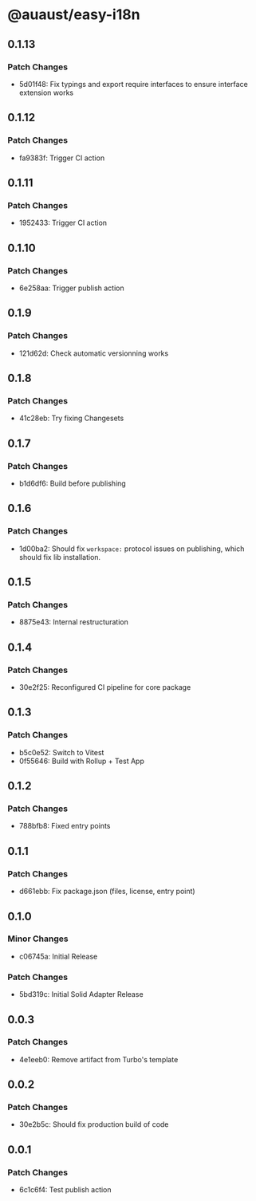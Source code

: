 # @auaust/easy-i18n

## 0.1.13

### Patch Changes

- 5d01f48: Fix typings and export require interfaces to ensure interface extension works

## 0.1.12

### Patch Changes

- fa9383f: Trigger CI action

## 0.1.11

### Patch Changes

- 1952433: Trigger CI action

## 0.1.10

### Patch Changes

- 6e258aa: Trigger publish action

## 0.1.9

### Patch Changes

- 121d62d: Check automatic versionning works

## 0.1.8

### Patch Changes

- 41c28eb: Try fixing Changesets

## 0.1.7

### Patch Changes

- b1d6df6: Build before publishing

## 0.1.6

### Patch Changes

- 1d00ba2: Should fix `workspace:` protocol issues on publishing, which should fix lib installation.

## 0.1.5

### Patch Changes

- 8875e43: Internal restructuration

## 0.1.4

### Patch Changes

- 30e2f25: Reconfigured CI pipeline for core package

## 0.1.3

### Patch Changes

- b5c0e52: Switch to Vitest
- 0f55646: Build with Rollup + Test App

## 0.1.2

### Patch Changes

- 788bfb8: Fixed entry points

## 0.1.1

### Patch Changes

- d661ebb: Fix package.json (files, license, entry point)

## 0.1.0

### Minor Changes

- c06745a: Initial Release

### Patch Changes

- 5bd319c: Initial Solid Adapter Release

## 0.0.3

### Patch Changes

- 4e1eeb0: Remove artifact from Turbo's template

## 0.0.2

### Patch Changes

- 30e2b5c: Should fix production build of code

## 0.0.1

### Patch Changes

- 6c1c6f4: Test publish action
